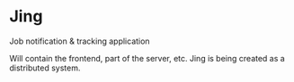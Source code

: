 # Jing
Job notification &amp; tracking application

Will contain the frontend, part of the server, etc. Jing is being created as a distributed system.
